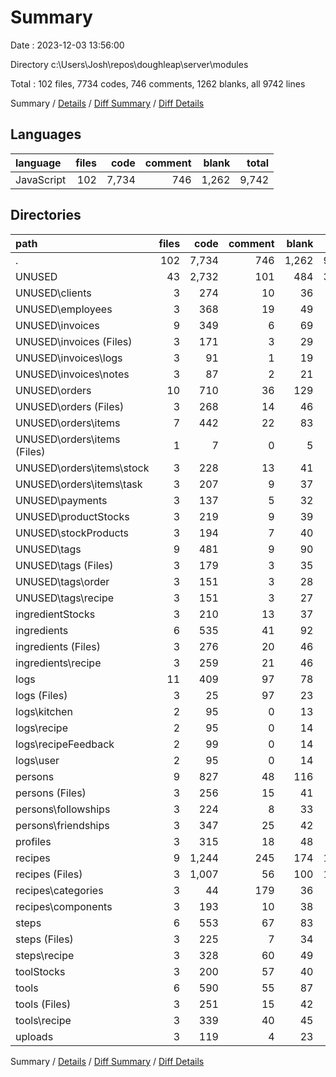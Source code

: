 # Summary

Date : 2023-12-03 13:56:00

Directory c:\\Users\\Josh\\repos\\doughleap\\server\\modules

Total : 102 files,  7734 codes, 746 comments, 1262 blanks, all 9742 lines

Summary / [Details](details.md) / [Diff Summary](diff.md) / [Diff Details](diff-details.md)

## Languages
| language | files | code | comment | blank | total |
| :--- | ---: | ---: | ---: | ---: | ---: |
| JavaScript | 102 | 7,734 | 746 | 1,262 | 9,742 |

## Directories
| path | files | code | comment | blank | total |
| :--- | ---: | ---: | ---: | ---: | ---: |
| . | 102 | 7,734 | 746 | 1,262 | 9,742 |
| UNUSED | 43 | 2,732 | 101 | 484 | 3,317 |
| UNUSED\\clients | 3 | 274 | 10 | 36 | 320 |
| UNUSED\\employees | 3 | 368 | 19 | 49 | 436 |
| UNUSED\\invoices | 9 | 349 | 6 | 69 | 424 |
| UNUSED\\invoices (Files) | 3 | 171 | 3 | 29 | 203 |
| UNUSED\\invoices\\logs | 3 | 91 | 1 | 19 | 111 |
| UNUSED\\invoices\\notes | 3 | 87 | 2 | 21 | 110 |
| UNUSED\\orders | 10 | 710 | 36 | 129 | 875 |
| UNUSED\\orders (Files) | 3 | 268 | 14 | 46 | 328 |
| UNUSED\\orders\\items | 7 | 442 | 22 | 83 | 547 |
| UNUSED\\orders\\items (Files) | 1 | 7 | 0 | 5 | 12 |
| UNUSED\\orders\\items\\stock | 3 | 228 | 13 | 41 | 282 |
| UNUSED\\orders\\items\\task | 3 | 207 | 9 | 37 | 253 |
| UNUSED\\payments | 3 | 137 | 5 | 32 | 174 |
| UNUSED\\productStocks | 3 | 219 | 9 | 39 | 267 |
| UNUSED\\stockProducts | 3 | 194 | 7 | 40 | 241 |
| UNUSED\\tags | 9 | 481 | 9 | 90 | 580 |
| UNUSED\\tags (Files) | 3 | 179 | 3 | 35 | 217 |
| UNUSED\\tags\\order | 3 | 151 | 3 | 28 | 182 |
| UNUSED\\tags\\recipe | 3 | 151 | 3 | 27 | 181 |
| ingredientStocks | 3 | 210 | 13 | 37 | 260 |
| ingredients | 6 | 535 | 41 | 92 | 668 |
| ingredients (Files) | 3 | 276 | 20 | 46 | 342 |
| ingredients\\recipe | 3 | 259 | 21 | 46 | 326 |
| logs | 11 | 409 | 97 | 78 | 584 |
| logs (Files) | 3 | 25 | 97 | 23 | 145 |
| logs\\kitchen | 2 | 95 | 0 | 13 | 108 |
| logs\\recipe | 2 | 95 | 0 | 14 | 109 |
| logs\\recipeFeedback | 2 | 99 | 0 | 14 | 113 |
| logs\\user | 2 | 95 | 0 | 14 | 109 |
| persons | 9 | 827 | 48 | 116 | 991 |
| persons (Files) | 3 | 256 | 15 | 41 | 312 |
| persons\\followships | 3 | 224 | 8 | 33 | 265 |
| persons\\friendships | 3 | 347 | 25 | 42 | 414 |
| profiles | 3 | 315 | 18 | 48 | 381 |
| recipes | 9 | 1,244 | 245 | 174 | 1,663 |
| recipes (Files) | 3 | 1,007 | 56 | 100 | 1,163 |
| recipes\\categories | 3 | 44 | 179 | 36 | 259 |
| recipes\\components | 3 | 193 | 10 | 38 | 241 |
| steps | 6 | 553 | 67 | 83 | 703 |
| steps (Files) | 3 | 225 | 7 | 34 | 266 |
| steps\\recipe | 3 | 328 | 60 | 49 | 437 |
| toolStocks | 3 | 200 | 57 | 40 | 297 |
| tools | 6 | 590 | 55 | 87 | 732 |
| tools (Files) | 3 | 251 | 15 | 42 | 308 |
| tools\\recipe | 3 | 339 | 40 | 45 | 424 |
| uploads | 3 | 119 | 4 | 23 | 146 |

Summary / [Details](details.md) / [Diff Summary](diff.md) / [Diff Details](diff-details.md)